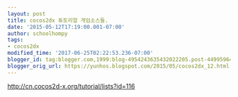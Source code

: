```yaml
---
layout: post
title: cocos2dx 튜토리얼 게임소스들.
date: '2015-05-12T17:19:00.001-07:00'
author: schoolhompy
tags:
- cocos2dx
modified_time: '2017-06-25T02:22:53.236-07:00'
blogger_id: tag:blogger.com,1999:blog-4954243635432022205.post-4499596419224944965
blogger_orig_url: https://yunhos.blogspot.com/2015/05/cocos2dx_12.html
---
```


http://cn.cocos2d-x.org/tutorial/lists?id=116